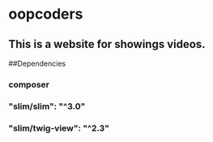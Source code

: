 # oopcoders
## This is a website for showings videos.

##Dependencies

###  composer
###  "slim/slim": "^3.0"
###  "slim/twig-view": "^2.3"

